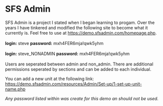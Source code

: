 # SFS Admin

SFS Admin is a project I stated when I began learning to progam. Over the years I have tinkered and modified the following site to become what it currently is.  Feel free to use at https://demo.sfsadmin.com/homepage.php. <br>
<br>
**login:** steve **password:** mxh4FER6mja!qwk5yhm <br>
<br>
**login:** steve_NONADMIN **password:** mxh4FER6mja!qwk5yhm <br>
<br>
Users are seperated between admin and non_admin. There are additional permissions seperated by sections and can be added to each individual. 

You can add a new unit at the following link: https://demo.sfsadmin.com/resources/Admin/Set-up/1-set-up-unit-name.php


<i>Any password listed within was create for this demo an should not be used.<i> 
